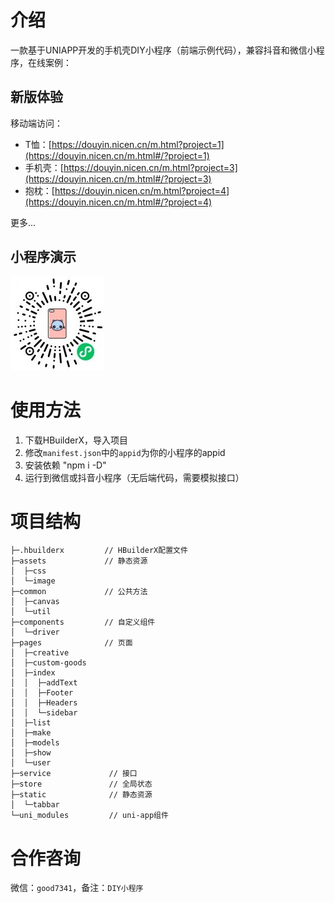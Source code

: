 # 介绍

一款基于UNIAPP开发的手机壳DIY小程序（前端示例代码），兼容抖音和微信小程序，在线案例：

## 新版体验

移动端访问：

* T恤：[https://douyin.nicen.cn/m.html?project=1](https://douyin.nicen.cn/m.html#/?project=1)
* 手机壳：[https://douyin.nicen.cn/m.html?project=3](https://douyin.nicen.cn/m.html#/?project=3)
* 抱枕：[https://douyin.nicen.cn/m.html?project=4](https://douyin.nicen.cn/m.html#/?project=4)

更多...

## 小程序演示

![DIY手机壳](demo.jpg "DIY手机壳")

# 使用方法

1. 下载HBuilderX，导入项目
2. 修改`manifest.json`中的`appid`为你的小程序的appid
3. 安装依赖 "npm i -D"
4. 运行到微信或抖音小程序（无后端代码，需要模拟接口）

# 项目结构

```
├─.hbuilderx         // HBuilderX配置文件
├─assets             // 静态资源
│  ├─css
│  └─image
├─common             // 公共方法
│  ├─canvas
│  └─util
├─components         // 自定义组件
│  └─driver
├─pages              // 页面
│  ├─creative
│  ├─custom-goods
│  ├─index
│  │  ├─addText
│  │  ├─Footer
│  │  ├─Headers
│  │  └─sidebar
│  ├─list
│  ├─make
│  ├─models
│  ├─show
│  └─user
├─service             // 接口
├─store               // 全局状态
├─static              // 静态资源
│  └─tabbar
└─uni_modules         // uni-app组件
```

# 合作咨询

微信：`good7341`，备注：`DIY小程序`